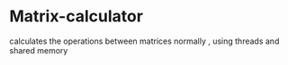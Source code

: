 # Matrix-calculator
calculates the operations between matrices normally , using threads and shared memory
